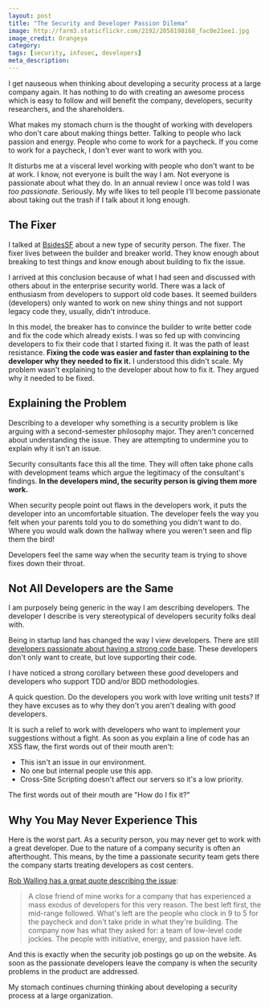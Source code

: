 ```yaml
---
layout: post
title: "The Security and Developer Passion Dilema"
image: http://farm3.staticflickr.com/2192/2058198168_fac0e21ee1.jpg
image_credit: Orangeya
category: 
tags: [security, infosec, developers]
meta_description: 
---
```

I get nauseous when thinking about developing a security process at a large company again. It has nothing to do with creating an awesome process which is easy to follow and will benefit the company, developers, security researchers, and the shareholders.

What makes my stomach churn is the thought of working with developers who don't care about making things better. Talking to people who lack passion and energy. People who come to work for a paycheck. If you come to work for a paycheck, I don't ever want to work with you.

It disturbs me at a visceral level working with people who don't want to be at work. I know, not everyone is built the way I am. Not everyone is passionate about what they do. In an annual review I once was told I was _too passionate_. Seriously. My wife likes to tell people I'll become passionate about taking out the trash if I talk about it long enough.

## The Fixer
I talked at [BsidesSF](/2011/02/builders-breakers-and-fixers/) about a new type of security person. The fixer. The fixer lives between the builder and breaker world. They know enough about breaking to test things and know enough about building to fix the issue.

I arrived at this conclusion because of what I had seen and discussed with others about in the enterprise security world. There was a lack of enthusiasm from developers to support old code bases. It seemed builders (developers) only wanted to work on new shiny things and not support legacy code they, usually, didn't introduce.

In this model, the breaker has to convince the builder to write better code and fix the code which already exists. I was so fed up with convincing developers to fix their code that I started fixing it. It was the path of least resistance. __Fixing the code was easier and faster than explaining to the developer why they needed to fix it.__ I understood this didn't scale. My problem wasn't explaining to the developer about how to fix it. They argued why it needed to be fixed.

## Explaining the Problem
Describing to a developer why something is a security problem is like arguing with a second-semester philosophy major. They aren't concerned about understanding the issue. They are attempting to undermine you to explain why it isn't an issue.

Security consultants face this all the time. They will often take phone calls with development teams which argue the legitimacy of the consultant's findings. __In the developers mind, the security person is giving them more work.__

When security people point out flaws in the developers work, it puts the developer into an uncomfortable situation. The developer feels the way you felt when your parents told you to do something you didn't want to do. Where you would walk down the hallway where you weren't seen and flip them the bird!

Developers feel the same way when the security team is trying to shove fixes down their throat.

## Not All Developers are the Same
I am purposely being generic in the way I am describing developers. The developer I describe is very stereotypical of developers security folks deal with.

Being in startup land has changed the way I view developers. There are still [developers passionate about having a strong code base](https://twitter.com/mkonda). These developers don't only want to create, but love supporting their code.

I have noticed a strong corollary between these _good_ developers and developers who support TDD and/or BDD methodologies.

A quick question. Do the developers you work with love writing unit tests? If they have excuses as to why they don't you aren't dealing with _good_ developers.

It is such a relief to work with developers who want to implement your suggestions without a fight. As soon as you explain a line of code has an XSS flaw, the first words out of their mouth aren't:

* This isn't an issue in our environment.
* No one but internal people use this app.
* Cross-Site Scripting doesn't affect our servers so it's a low priority.

The first words out of their mouth are "How do I fix it?"

## Why You May Never Experience This

Here is the worst part. As a security person, you may never get to work with a great developer. Due to the nature of a company security is often an afterthought. This means, by the time a passionate security team gets there the company starts treating developers as cost centers.

[Rob Walling has a great quote describing the issue](http://www.softwarebyrob.com/2007/10/15/q-a-on-leaving-management-for-development/):

> A close friend of mine works for a company that has experienced a mass exodus of developers for this very reason. The best left first, the mid-range followed. What's left are the people who clock in 9 to 5 for the paycheck and don't take pride in what they're building. The company now has what they asked for: a team of low-level code jockies. The people with initiative, energy, and passion have left.

And this is exactly when the security job postings go up on the website. As soon as the passionate developers leave the company is when the security problems in the product are addressed.

My stomach continues churning thinking about developing a security process at a large organization.